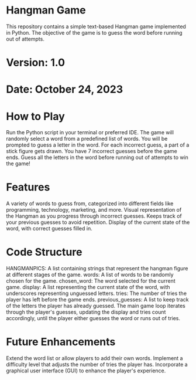 # Hangman Game
This repository contains a simple text-based Hangman game implemented in Python. The objective of the game is to guess the word before running out of attempts.

# Version: 1.0
# Date: October 24, 2023

# How to Play
Run the Python script in your terminal or preferred IDE.
The game will randomly select a word from a predefined list of words.
You will be prompted to guess a letter in the word.
For each incorrect guess, a part of a stick figure gets drawn. You have 7 incorrect guesses before the game ends.
Guess all the letters in the word before running out of attempts to win the game!

# Features
A variety of words to guess from, categorized into different fields like programming, technology, marketing, and more.
Visual representation of the Hangman as you progress through incorrect guesses.
Keeps track of your previous guesses to avoid repetition.
Display of the current state of the word, with correct guesses filled in.

# Code Structure
HANGMANPICS: A list containing strings that represent the hangman figure at different stages of the game.
words: A list of words to be randomly chosen for the game.
chosen_word: The word selected for the current game.
display: A list representing the current state of the word, with underscores representing unguessed letters.
tries: The number of tries the player has left before the game ends.
previous_guesses: A list to keep track of the letters the player has already guessed.
The main game loop iterates through the player's guesses, updating the display and tries count accordingly, until the player either guesses the word or runs out of tries.

# Future Enhancements
Extend the word list or allow players to add their own words.
Implement a difficulty level that adjusts the number of tries the player has.
Incorporate a graphical user interface (GUI) to enhance the player's experience.
